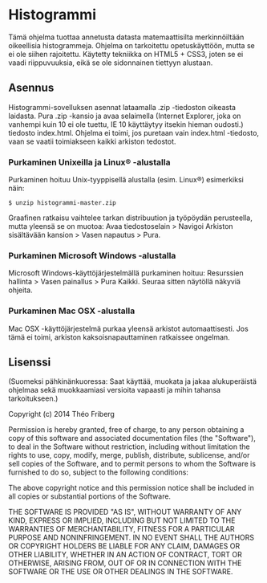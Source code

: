 # Histogrammi

Tämä ohjelma tuottaa annetusta datasta matemaattisilta merkinnöiltään oikeellisia histogrammeja. Ohjelma on tarkoitettu opetuskäyttöön, mutta se ei ole siihen rajoitettu. Käytetty tekniikka on HTML5 + CSS3, joten se ei vaadi riippuvuuksia, eikä se ole sidonnainen tiettyyn alustaan.

## Asennus

Histogrammi-sovelluksen asennat lataamalla .zip -tiedoston oikeasta laidasta. Pura .zip -kansio ja avaa selaimella (Internet Explorer, joka on vanhempi kuin 10 ei ole tuettu, IE 10 käyttäytyy itsekin hieman oudosti.) tiedosto index.html. Ohjelma ei toimi, jos puretaan vain index.html -tiedosto, vaan se vaatii toimiakseen kaikki arkiston tedostot.

### Purkaminen Unixeilla ja Linux® -alustalla

Purkaminen hoituu Unix-tyyppisellä alustalla (esim. Linux®) esimerkiksi näin:

    $ unzip histogrammi-master.zip

Graafinen ratkaisu vaihtelee tarkan distribuution ja työpöydän perusteella, mutta yleensä se on muotoa: Avaa tiedostoselain > Navigoi Arkiston sisältävään kansion > Vasen napautus > Pura.


### Purkaminen Microsoft Windows -alustalla

Microsoft Windows-käyttöjärjestelmällä purkaminen hoituu: Resurssien hallinta > Vasen painallus > Pura Kaikki. Seuraa sitten näytöllä näkyviä ohjeita.

### Purkaminen Mac OSX -alustalla

Mac OSX -käyttöjärjestelmä purkaa yleensä arkistot automaattisesti. Jos tämä ei toimi, arkiston kaksoisnapauttaminen ratkaissee ongelman.

## Lisenssi

(Suomeksi pähkinänkuoressa: Saat käyttää, muokata ja jakaa alukuperäistä ohjelmaa sekä muokkaamiasi versioita vapaasti ja mihin tahansa tarkoitukseen.)

Copyright (c) 2014 Théo Friberg

Permission is hereby granted, free of charge, to any person obtaining
a copy of this software and associated documentation files (the
"Software"), to deal in the Software without restriction, including
without limitation the rights to use, copy, modify, merge, publish,
distribute, sublicense, and/or sell copies of the Software, and to
permit persons to whom the Software is furnished to do so, subject to
the following conditions:

The above copyright notice and this permission notice shall be included
in all copies or substantial portions of the Software.

THE SOFTWARE IS PROVIDED "AS IS", WITHOUT WARRANTY OF ANY KIND,
EXPRESS OR IMPLIED, INCLUDING BUT NOT LIMITED TO THE WARRANTIES OF
MERCHANTABILITY, FITNESS FOR A PARTICULAR PURPOSE AND NONINFRINGEMENT.
IN NO EVENT SHALL THE AUTHORS OR COPYRIGHT HOLDERS BE LIABLE FOR ANY
CLAIM, DAMAGES OR OTHER LIABILITY, WHETHER IN AN ACTION OF CONTRACT,
TORT OR OTHERWISE, ARISING FROM, OUT OF OR IN CONNECTION WITH THE
SOFTWARE OR THE USE OR OTHER DEALINGS IN THE SOFTWARE.
